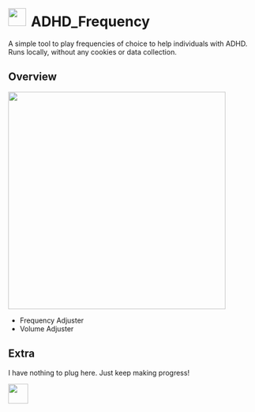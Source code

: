 # <img src="https://github.com/user-attachments/assets/54fb80a4-be9e-4339-8f49-bf30ed9aad06"  style="float:left; vertical-align: middle; margin-right: 10px;  margin-top: -10px;  height:36px; display: inline-block;" /> ADHD_Frequency
A simple tool to play frequencies of choice to help individuals with ADHD. Runs locally, without any cookies or data collection.

## Overview
 <img src="https://github.com/user-attachments/assets/8c23e387-dbc1-457d-b4af-9f3f61b4697f" height="440" />    
 
- Frequency Adjuster
- Volume Adjuster

## Extra
I have nothing to plug here. Just keep making progress!  

<img src="https://github.com/user-attachments/assets/d19c0b80-c5b3-4180-bdca-cb645edcd1ad" height="40" />

